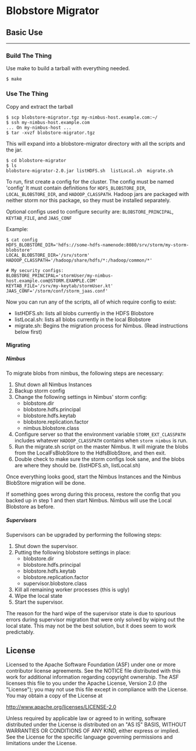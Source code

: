 # Blobstore Migrator

## Basic Use
-----

### Build The Thing
Use make to build a tarball with everything needed.
```
$ make
```

### Use The Thing
Copy and extract the tarball
```
$ scp blobstore-migrator.tgz my-nimbus-host.example.com:~/
$ ssh my-nimbus-host.example.com
... On my-nimbus-host ...
$ tar -xvzf blobstore-migrator.tgz
```

This will expand into a blobstore-migrator directory with all the scripts and the jar.
```
$ cd blobstore-migrator
$ ls
blobstore-migrator-2.0.jar listHDFS.sh  listLocal.sh  migrate.sh
```

To run, first create a config for the cluster.
The config must be named 'config'
It must contain definitions for `HDFS_BLOBSTORE_DIR`, `LOCAL_BLOBSTORE_DIR`, and `HADOOP_CLASSPATH`.
Hadoop jars are packaged with neither storm nor this package, so they must be installed separately.

Optional configs used to configure security are: `BLOBSTORE_PRINCIPAL`, `KEYTAB_FILE`, and `JAAS_CONF`

Example:
```
$ cat config
HDFS_BLOBSTORE_DIR='hdfs://some-hdfs-namenode:8080/srv/storm/my-storm-blobstore'
LOCAL_BLOBSTORE_DIR='/srv/storm'
HADOOP_CLASSPATH='/hadoop/share/hdfs/*:/hadoop/common/*'

# My security configs: 
BLOBSTORE_PRINCIPAL='stormUser/my-nimbus-host.example.com@STORM.EXAMPLE.COM'
KEYTAB_FILE='/srv/my-keytab/stormUser.kt'
JAAS_CONF='/storm/conf/storm_jaas.conf'
```

Now you can run any of the scripts, all of which require config to exist:
 - listHDFS.sh: lists all blobs currently in the HDFS Blobstore
 - listLocal.sh: lists all blobs currently in the local Blobstore
 - migrate.sh: Begins the migration process for Nimbus. (Read instructions below first)
 
 
#### Migrating
##### Nimbus
To migrate blobs from nimbus, the following steps are necessary:

1. Shut down all Nimbus Instances
2. Backup storm config
3. Change the following settings in Nimbus' storm config:
   * blobstore.dir
   * blobstore.hdfs.principal
   * blobstore.hdfs.keytab
   * blobstore.replication.factor
   * nimbus.blobstore.class
4. Configure server so that the environment variable `STORM_EXT_CLASSPATH` includes whatever `HADOOP_CLASSPATH` contains when `storm nimbus` is run.
5. Run the migrate.sh script on the master Nimbus. It will migrate the blobs from the LocalFsBlobStore to the HdfsBlobStore, and then exit.
6. Double check to make sure the storm configs look sane, and the blobs are where they should be. (listHDFS.sh, listLocal.sh)

Once everything looks good, start the Nimbus Instances and the Nimbus BlobStore migration will be done.
 
If something goes wrong during this process, restore the config that you backed up in step 1 and then start Nimbus. Nimbus will use the Local Blobstore as before.

##### Supervisors
Supervisors can be upgraded by performing the following steps:
1. Shut down the supervisor.
2. Putting the following blobstore settings in place:
   * blobstore.dir
   * blobstore.hdfs.principal
   * blobstore.hdfs.keytab
   * blobstore.replication.factor
   * supervisor.blobstore.class
3. Kill all remaining worker processes (this is ugly)
4. Wipe the local state
5. Start the supervisor.

The reason for the hard wipe of the supervisor state is due to spurious errors during supervisor migration that were only solved by wiping out the local state. This may not be the best solution, but it does seem to work predictably.

## License

Licensed to the Apache Software Foundation (ASF) under one
or more contributor license agreements.  See the NOTICE file
distributed with this work for additional information
regarding copyright ownership.  The ASF licenses this file
to you under the Apache License, Version 2.0 (the
"License"); you may not use this file except in compliance
with the License.  You may obtain a copy of the License at

  http://www.apache.org/licenses/LICENSE-2.0

Unless required by applicable law or agreed to in writing,
software distributed under the License is distributed on an
"AS IS" BASIS, WITHOUT WARRANTIES OR CONDITIONS OF ANY
KIND, either express or implied.  See the License for the
specific language governing permissions and limitations
under the License.
